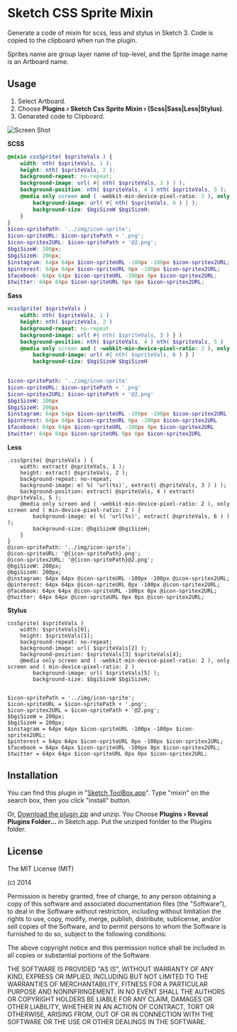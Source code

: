Sketch CSS Sprite Mixin
=======================

Generate a code of mixin for scss, less and stylus in Sketch 3. Code is copied to the clipboard when run the plugin.

Sprites name are group layer name of top-level, and the Sprite image name is an Artboard name.

## Usage

1. Select Artboard.
1. Choose **Plugins › Sketch Css Sprite Mixin › (Scss|Sass|Less|Stylus)**.
1. Genarated code to Clipboard.

![Screen Shot](https://github.com/littlebusters/Sketch-CSS-Sprite-Mixin/blob/master/css-sprite-generator-ss.png)

**SCSS**

```scss
@mixin cssSprite( $spriteVals ) {
	width: nth( $spriteVals, 1 );
	height: nth( $spriteVals, 2 );
	background-repeat: no-repeat;
	background-image: url( #{ nth( $spriteVals, 3 ) } );
	background-position: nth( $spriteVals, 4 ) nth( $spriteVals, 5 );
	@media only screen and ( -webkit-min-device-pixel-ratio: 2 ), only screen and ( min-device-pixel-ratio: 2 ) {
		background-image: url( #{ nth( $spriteVals, 6 ) } );
		background-size: $bgiSizeW $bgiSizeH;
	}
}
$icon-spritePath: '../img/icon-sprite';
$icon-spriteURL: $icon-spritePath + '.png';
$icon-spritex2URL: $icon-spritePath + '@2.png';
$bgiSizeW: 200px;
$bgiSizeH: 200px;
$instagram: 64px 64px $icon-spriteURL -100px -100px $icon-spritex2URL;
$pinterest: 64px 64px $icon-spriteURL 0px -100px $icon-spritex2URL;
$facebook: 64px 64px $icon-spriteURL -100px 0px $icon-spritex2URL;
$twitter: 64px 64px $icon-spriteURL 0px 0px $icon-spritex2URL;
```

**Sass**

```sass
=cssSprite( $spriteVals )
	width: nth( $spriteVals, 1 )
	height: nth( $spriteVals, 2 )
	background-repeat: no-repeat
	background-image: url( #{ nth( $spriteVals, 3 ) } )
	background-position: nth( $spriteVals, 4 ) nth( $spriteVals, 5 )
	@media only screen and ( -webkit-min-device-pixel-ratio: 2 ), only screen and ( min-device-pixel-ratio: 2 ) 
		background-image: url( #{ nth( $spriteVals, 6 ) } )
		background-size: $bgiSizeW $bgiSizeH
	

$icon-spritePath: '../img/icon-sprite'
$icon-spriteURL: $icon-spritePath + '.png'
$icon-spritex2URL: $icon-spritePath + '@2.png'
$bgiSizeW: 200px
$bgiSizeH: 200px
$instagram: 64px 64px $icon-spriteURL -100px -100px $icon-spritex2URL
$pinterest: 64px 64px $icon-spriteURL 0px -100px $icon-spritex2URL
$facebook: 64px 64px $icon-spriteURL -100px 0px $icon-spritex2URL
$twitter: 64px 64px $icon-spriteURL 0px 0px $icon-spritex2URL
```

**Less**

```less
.cssSprite( @spriteVals ) {
	width: extract( @spriteVals, 1 );
	height: extract( @spriteVals, 2 );
	background-repeat: no-repeat;
	background-image: e( %( 'url(%s)', extract( @spriteVals, 3 ) ) );
	background-position: extract( @spriteVals, 4 ) extract( @spriteVals, 5 );
	@media only screen and ( -webkit-min-device-pixel-ratio: 2 ), only screen and ( min-device-pixel-ratio: 2 ) {
		background-image: e( %( 'url(%s)', extract( @spriteVals, 6 ) ) );
		background-size: @bgiSizeW @bgiSizeH;
	}
}
@icon-spritePath: '../img/icon-sprite';
@icon-spriteURL: '@{icon-spritePath}.png';
@icon-spritex2URL: '@{icon-spritePath}@2.png';
@bgiSizeW: 200px;
@bgiSizeH: 200px;
@instagram: 64px 64px @icon-spriteURL -100px -100px @icon-spritex2URL;
@pinterest: 64px 64px @icon-spriteURL 0px -100px @icon-spritex2URL;
@facebook: 64px 64px @icon-spriteURL -100px 0px @icon-spritex2URL;
@twitter: 64px 64px @icon-spriteURL 0px 0px @icon-spritex2URL;
```

**Stylus**

```stylus
cssSprite( $spriteVals )
	width: $spriteVals[0];
	height: $spriteVals[1];
	background-repeat: no-repeat;
	background-image: url( $spriteVals[2] );
	background-position: $spriteVals[3] $spriteVals[4];
	@media only screen and ( -webkit-min-device-pixel-ratio: 2 ), only screen and ( min-device-pixel-ratio: 2 ) 
		background-image: url( $spriteVals[5] );
		background-size: $bgiSizeW $bgiSizeH;
	

$icon-spritePath = '../img/icon-sprite';
$icon-spriteURL = $icon-spritePath + '.png';
$icon-spritex2URL = $icon-spritePath + '@2.png';
$bgiSizeW = 200px;
$bgiSizeH = 200px;
$instagram = 64px 64px $icon-spriteURL -100px -100px $icon-spritex2URL;
$pinterest = 64px 64px $icon-spriteURL 0px -100px $icon-spritex2URL;
$facebook = 64px 64px $icon-spriteURL -100px 0px $icon-spritex2URL;
$twitter = 64px 64px $icon-spriteURL 0px 0px $icon-spritex2URL;
```

## Installation

You can find this plugin in "[Sketch ToolBox.app](http://sketchtoolbox.com/)". Type "mixin" on the search box, then you click "install" button.

Or, [Download the plugin zip](https://github.com/littlebusters/Sketch-Css-Sprite-Mixin/archive/master.zip) and unzip. You Choose **Plugins › Reveal Plugins Folder...** in Sketch.app. Put the unziped fonlder to the Plugins folder. 

## License

The MIT License (MIT)

(c) 2014 

Permission is hereby granted, free of charge, to any person obtaining a copy
of this software and associated documentation files (the "Software"), to deal
in the Software without restriction, including without limitation the rights
to use, copy, modify, merge, publish, distribute, sublicense, and/or sell
copies of the Software, and to permit persons to whom the Software is
furnished to do so, subject to the following conditions:

The above copyright notice and this permission notice shall be included in all
copies or substantial portions of the Software.

THE SOFTWARE IS PROVIDED "AS IS", WITHOUT WARRANTY OF ANY KIND, EXPRESS OR
IMPLIED, INCLUDING BUT NOT LIMITED TO THE WARRANTIES OF MERCHANTABILITY,
FITNESS FOR A PARTICULAR PURPOSE AND NONINFRINGEMENT. IN NO EVENT SHALL THE
AUTHORS OR COPYRIGHT HOLDERS BE LIABLE FOR ANY CLAIM, DAMAGES OR OTHER
LIABILITY, WHETHER IN AN ACTION OF CONTRACT, TORT OR OTHERWISE, ARISING FROM,
OUT OF OR IN CONNECTION WITH THE SOFTWARE OR THE USE OR OTHER DEALINGS IN THE
SOFTWARE.
